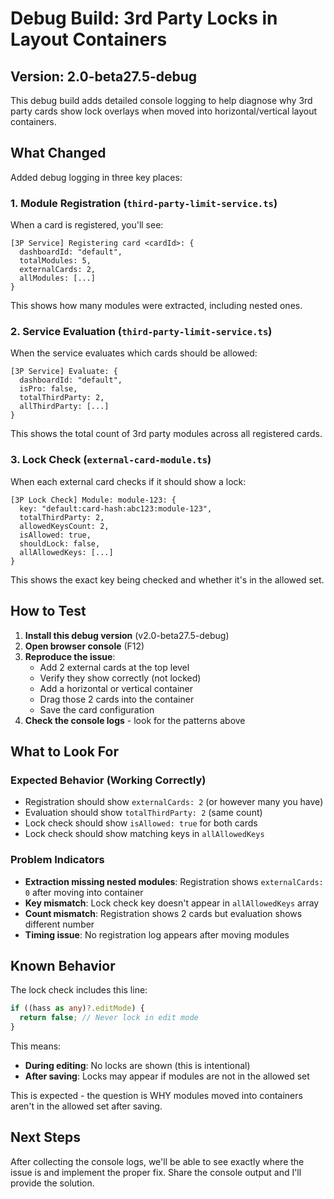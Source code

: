 # Debug Build: 3rd Party Locks in Layout Containers

## Version: 2.0-beta27.5-debug

This debug build adds detailed console logging to help diagnose why 3rd party cards show lock overlays when moved into horizontal/vertical layout containers.

## What Changed

Added debug logging in three key places:

### 1. Module Registration (`third-party-limit-service.ts`)

When a card is registered, you'll see:

```
[3P Service] Registering card <cardId>: {
  dashboardId: "default",
  totalModules: 5,
  externalCards: 2,
  allModules: [...]
}
```

This shows how many modules were extracted, including nested ones.

### 2. Service Evaluation (`third-party-limit-service.ts`)

When the service evaluates which cards should be allowed:

```
[3P Service] Evaluate: {
  dashboardId: "default",
  isPro: false,
  totalThirdParty: 2,
  allThirdParty: [...]
}
```

This shows the total count of 3rd party modules across all registered cards.

### 3. Lock Check (`external-card-module.ts`)

When each external card checks if it should show a lock:

```
[3P Lock Check] Module: module-123: {
  key: "default:card-hash:abc123:module-123",
  totalThirdParty: 2,
  allowedKeysCount: 2,
  isAllowed: true,
  shouldLock: false,
  allAllowedKeys: [...]
}
```

This shows the exact key being checked and whether it's in the allowed set.

## How to Test

1. **Install this debug version** (v2.0-beta27.5-debug)
2. **Open browser console** (F12)
3. **Reproduce the issue**:
   - Add 2 external cards at the top level
   - Verify they show correctly (not locked)
   - Add a horizontal or vertical container
   - Drag those 2 cards into the container
   - Save the card configuration
4. **Check the console logs** - look for the patterns above

## What to Look For

### Expected Behavior (Working Correctly)

- Registration should show `externalCards: 2` (or however many you have)
- Evaluation should show `totalThirdParty: 2` (same count)
- Lock check should show `isAllowed: true` for both cards
- Lock check should show matching keys in `allAllowedKeys`

### Problem Indicators

- **Extraction missing nested modules**: Registration shows `externalCards: 0` after moving into container
- **Key mismatch**: Lock check key doesn't appear in `allAllowedKeys` array
- **Count mismatch**: Registration shows 2 cards but evaluation shows different number
- **Timing issue**: No registration log appears after moving modules

## Known Behavior

The lock check includes this line:

```typescript
if ((hass as any)?.editMode) {
  return false; // Never lock in edit mode
}
```

This means:

- **During editing**: No locks are shown (this is intentional)
- **After saving**: Locks may appear if modules are not in the allowed set

This is expected - the question is WHY modules moved into containers aren't in the allowed set after saving.

## Next Steps

After collecting the console logs, we'll be able to see exactly where the issue is and implement the proper fix. Share the console output and I'll provide the solution.
